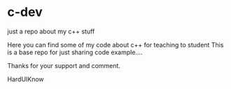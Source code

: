 # c-dev
just a repo about my c++ stuff

Here you can find some of my code about c++ for teaching to student
This is a base repo for just sharing code example....

Thanks for your support and comment.

HardUIKnow
